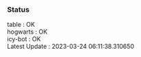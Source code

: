 ### Status


table : OK  
hogwarts : OK  
icy-bot : OK  
Latest Update : 2023-03-24 06:11:38.310650
